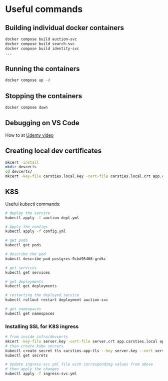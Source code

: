# Useful commands

## Building individual docker containers

```sh
docker compose build auction-svc
docker compose build search-svc
docker compose build identity-svc
...

```

## Running the containers

```sh
docker compose up -d
```

## Stopping the containers

```sh
docker compose down
```

## Debugging on VS Code

How to at [Udemy video](https://www.udemy.com/course/build-a-microservices-app-with-dotnet-and-nextjs-from-scratch/learn/lecture/39040800#notes)

## Creating local dev certificates

```sh
mkcert -install
mkdir devcerts
cd devcerts/
mkcert -key-file carsties.local.key -cert-file carsties.local.crt app.carsties.local api.carsties.local id.carsties.local
```

## K8S

Useful kubectl commands:

```sh
# deploy the service
kubectl apply -f auction-depl.yml

# Apply the configs
kubectl apply -f config.yml

# get pods
kubectl get pods

# describe the pod
kubectl describe pod postgres-9cbd95468-grdkc

# get services
kubectl get services

# get deployments
kubectl get deployments

# restarting the deployed service
kubectl rollout restart deployment auction-svc

# get namespaces
kubectl get namespaces
```

### Installing SSL for K8S ingress

```sh
# from inside infra/devcerts
mkcert -key-file server.key -cert-file server.crt app.carsties.local api.carsties.local id.carsties.local
# then create kube secrets
kubectl create secret tls carsties-app-tls --key server.key --cert server.crt
kubectl get secrets

# Update ingress-svc.yml file with corresponding values from above
# then apply the changes
kubectl apply -f ingress-svc.yml
```
